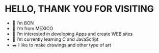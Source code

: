 # HELLO, THANK YOU FOR VISITING
- 👋 I’m BON
- 🌮 I'm from MEXICO 
- 👀 I’m interested in developing Apps and create WEB sites 
- 🌱 I’m currently learning C and JavaScript
- ✒️ I like to make drawings and other type of art

<!---
Proyect-BON/Proyect-BON is a ✨ special ✨ repository because its `README.md` (this file) appears on your GitHub profile.
You can click the Preview link to take a look at your changes.
--->
